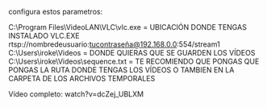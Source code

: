 configura estos parametros:

C:\Program Files\VideoLAN\VLC\vlc.exe = UBICACIÓN DONDE TENGAS INSTALADO VLC.EXE
rtsp://nombredeusuario:tucontraseña@192.168.0.0:554/stream1
C:\Users\iroke\Videos = DONDE QUIERAS QUE SE GUARDEN LOS VÍDEOS
C:\Users\iroke\Videos\sequence.txt = TE RECOMIENDO QUE PONGAS QUE PONGAS LA RUTA DONDE TENGAS LOS VÍDEOS O TAMBIEN EN LA CARPETA DE LOS ARCHIVOS TEMPORALES

Vídeo completo:
watch?v=dcZej_UBLXM
